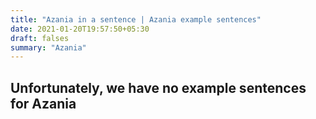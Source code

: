 ```yaml
---
title: "Azania in a sentence | Azania example sentences"
date: 2021-01-20T19:57:50+05:30
draft: falses
summary: "Azania"
---
```

## Unfortunately, we have no example sentences for Azania                 
